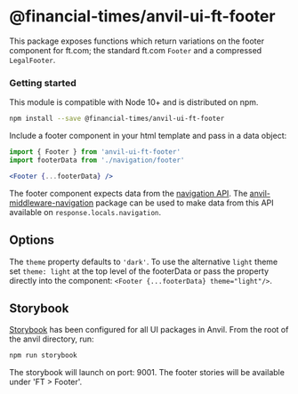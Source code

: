 # @financial-times/anvil-ui-ft-footer

This package exposes functions which return variations on the footer component for ft.com; the standard ft.com `Footer` and a compressed `LegalFooter`.


### Getting started

This module is compatible with Node 10+ and is distributed on npm.

```bash
npm install --save @financial-times/anvil-ui-ft-footer
```

Include a footer component in your html template and pass in a data object:

```jsx
import { Footer } from 'anvil-ui-ft-footer'
import footerData from './navigation/footer'

<Footer {...footerData} />
```

The footer component expects data from the [navigation API](https://github.com/Financial-Times/next-navigation-api). The [anvil-middleware-navigation](../anvil-middleware-navigation) package can be used to make data from this API available on `response.locals.navigation`.

## Options

The `theme` property defaults to `'dark'`. To  use the alternative `light` theme set `theme: light` at the top level of the footerData or pass the property directly into the component: `<Footer {...footerData} theme="light"/>`.

## Storybook

[Storybook](https://storybook.js.org/) has been configured for all UI packages in Anvil. From the root of the anvil directory, run:

```bash
npm run storybook
```

The storybook will launch on port: 9001. The footer stories will be available under 'FT > Footer'.
